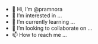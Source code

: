- 👋 Hi, I’m @pramnora
- 👀 I’m interested in ...
- 🌱 I’m currently learning ...
- 💞️ I’m looking to collaborate on ...
- 📫 How to reach me ...

<!---
pramnora/pramnora is a ✨ special ✨ repository because its `README.md` (this file) appears on your GitHub profile.
You can click the Preview link to take a look at your changes.
--->
